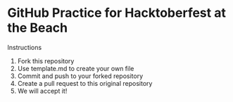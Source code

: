 # GitHub Practice for Hacktoberfest at the Beach

Instructions
1. Fork this repository
2. Use template.md to create your own file 
3. Commit and push to your forked repository
4. Create a pull request to this original repository
5. We will accept it!
